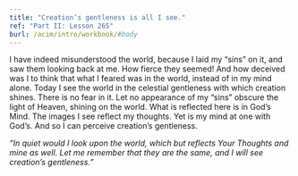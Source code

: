 ```yaml
---
title: "Creation’s gentleness is all I see."
ref: "Part II: Lesson 265"
burl: /acim/intro/workbook/#body
---
```


I have indeed misunderstood the world, because I laid my “sins” on it,
and saw them looking back at me. How fierce they seemed! And how
deceived was I to think that what I feared was in the world, instead of
in my mind alone. Today I see the world in the celestial gentleness with
which creation shines. There is no fear in it. Let no appearance of my
“sins” obscure the light of Heaven, shining on the world. What is
reflected here is in God’s Mind. The images I see reflect my
thoughts. Yet is my mind at one with God’s. And so I can perceive
creation’s gentleness.

*“In quiet would I look upon the world, which but reflects Your Thoughts
and mine as well. Let me remember that they are the same, and I will see
creation’s gentleness.”*

